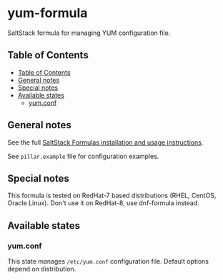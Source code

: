 # yum-formula

SaltStack formula for managing YUM configuration file.

## Table of Contents

* [Table of Contents](#table-of-contents)
* [General notes](#general-notes)
* [Special notes](#special-notes)
* [Available states](#available-states)
  * [yum.conf](#yum.conf)

## General notes

See the full [SaltStack Formulas installation and usage instructions](https://docs.saltstack.com/en/latest/topics/development/conventions/formulas.html).

See `pillar.example` file for configuration examples.

## Special notes

This formula is tested on RedHat-7 based distributions (RHEL, CentOS, Oracle
Linux). Don't use it on RedHat-8, use dnf-formula instead.

## Available states

### yum.conf

This state manages `/etc/yum.conf` configuration file. Default options depend on
distribution.
